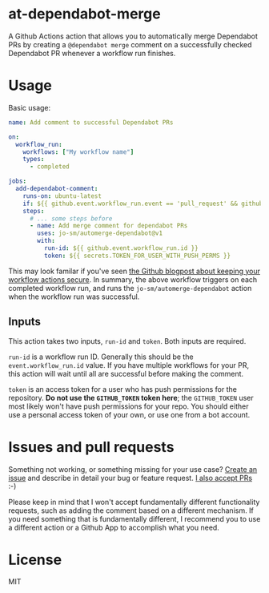 # at-dependabot-merge

A Github Actions action that allows you to automatically merge Dependabot PRs by creating a `@dependabot merge` comment on a successfully checked Dependabot PR whenever a workflow run finishes.

# Usage

Basic usage:

```yaml
name: Add comment to successful Dependabot PRs

on:
  workflow_run:
    workflows: ["My workflow name"]
    types:
      - completed

jobs:
  add-dependabot-comment:
    runs-on: ubuntu-latest
    if: ${{ github.event.workflow_run.event == 'pull_request' && github.event.workflow_run.conclusion == 'success' }}
    steps:
      # ... some steps before
      - name: Add merge comment for dependabot PRs
        uses: jo-sm/automerge-dependabot@v1
        with:
          run-id: ${{ github.event.workflow_run.id }}
          token: ${{ secrets.TOKEN_FOR_USER_WITH_PUSH_PERMS }}
```

This may look familar if you've seen [the Github blogpost about keeping your workflow actions secure](https://securitylab.github.com/research/github-actions-preventing-pwn-requests/). In summary, the above workflow triggers on each completed workflow run, and runs the `jo-sm/automerge-dependabot` action when the workflow run was successful.

## Inputs

This action takes two inputs, `run-id` and `token`. Both inputs are required.

`run-id` is a workflow run ID. Generally this should be the `event.workflow_run.id` value. If you have multiple workflows for your PR, this action will wait until all are successful before making the comment.

`token` is an access token for a user who has push permissions for the repository. **Do not use the `GITHUB_TOKEN` token here**; the `GITHUB_TOKEN` user most likely won't have push permissions for your repo. You should either use a personal access token of your own, or use one from a bot account.

# Issues and pull requests

Something not working, or something missing for your use case? [Create an issue](https://github.com/jo-sm/automerge-dependabot/issues) and describe in detail your bug or feature request. [I also accept PRs](https://github.com/jo-sm/automerge-dependabot/compare) :-)

Please keep in mind that I won't accept fundamentally different functionality requests, such as adding the comment based on a different mechanism. If you need something that is fundamentally different, I recommend you to use a different action or a Github App to accomplish what you need.

# License

MIT
